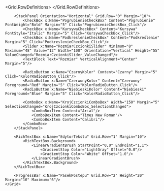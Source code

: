<Window x:Class="WpfApp3.MainWindow"
        xmlns="http://schemas.microsoft.com/winfx/2006/xaml/presentation"
        xmlns:x="http://schemas.microsoft.com/winfx/2006/xaml"
        xmlns:d="http://schemas.microsoft.com/expression/blend/2008"
        xmlns:mc="http://schemas.openxmlformats.org/markup-compatibility/2006"
        xmlns:local="clr-namespace:WpfApp3"
        mc:Ignorable="d"
        Title="Edytor tekstu" Height="600" Width="800">
    <Grid>
        <Grid.RowDefinitions>
            <RowDefinition Height="Auto"/>
            <RowDefinition Height="*"/>
            <RowDefinition Height="Auto"/>
        </Grid.RowDefinitions>

        <StackPanel Orientation="Horizontal" Grid.Row="0" Margin="10">
            <CheckBox x:Name="PogrubienieCheckBox" Content="Pogrubienie" FontWeight="Bold" Margin="5" Click="PogrubienieCheckBox_Click"/>
            <CheckBox x:Name="KursywaCheckBox" Content="Kursywa" FontStyle="Italic" Margin="5" Click="KursywaCheckBox_Click"/>
            <CheckBox x:Name="PodkreslenieCheckBox" Content="Podkreślenie" Margin="5" Click="PodkreslenieCheckBox_Click"/>
            <Slider x:Name="RozmiarCzcionkiSlider" Minimum="8" Maximum="48" Value="12" Width="100" Orientation="Vertical" Height="55" ValueChanged="RozmiarCzcionkiSlider_ValueChanged"/>
            <TextBlock Text="Rozmiar" VerticalAlignment="Center" Margin="5"/>
            
            <RadioButton x:Name="CzarnyKolor" Content="Czarny" Margin="5" Click="KolorRadioButton_Click"/>
            <RadioButton x:Name="CzerwonyKolor" Content="Czerwony" Foreground="Red" Margin="5" Click="KolorRadioButton_Click"/>
            <RadioButton x:Name="NiebieskiKolor" Content="Niebieski" Foreground="Blue" Margin="5" Click="KolorRadioButton_Click"/>

            <ComboBox x:Name="KrojCzcionkiComboBox" Width="150" Margin="5" SelectionChanged="KrojCzcionkiComboBox_SelectionChanged">
                <ComboBoxItem Content="Arial"/>
                <ComboBoxItem Content="Times New Roman"/>
                <ComboBoxItem Content="Calibri"/>
            </ComboBox>
        </StackPanel>

        <RichTextBox x:Name="EdytorTekstu" Grid.Row="1" Margin="10">
            <RichTextBox.Background>
                <LinearGradientBrush StartPoint="0,0" EndPoint="1,1">
                    <GradientStop Color="LightGray" Offset="0.0"/>
                    <GradientStop Color="White" Offset="1.0"/>
                </LinearGradientBrush>
            </RichTextBox.Background>
        </RichTextBox>

        <ProgressBar x:Name="PasekPostepu" Grid.Row="2" Height="20" Margin="10" Maximum="6"/>
    </Grid>
</Window>
